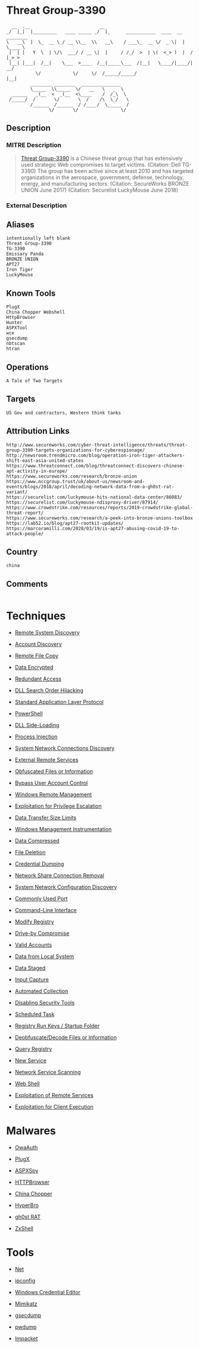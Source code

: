 
# Threat Group-3390

```
  __  .__                          __                                        
_/  |_|  |_________   ____ _____ _/  |_      ___________  ____  __ ________  
\   __\  |  \_  __ \_/ __ \\__  \\   __\    / ___\_  __ \/  _ \|  |  \____ \ 
 |  | |   Y  \  | \/\  ___/ / __ \|  |     / /_/  >  | \(  <_> )  |  /  |_> >
 |__| |___|  /__|    \___  >____  /__|_____\___  /|__|   \____/|____/|   __/ 
           \/            \/     \/  /_____/_____/                    |__|    
         ________ ________  _______________   
         \_____  \\_____  \/   __   \   _  \  
  ______   _(__  <  _(__  <\____    /  /_\  \ 
 /_____/  /       \/       \  /    /\  \_/   \
         /______  /______  / /____/  \_____  /
                \/       \/                \/ 

```

## Description

### MITRE Description

> [Threat Group-3390](https://attack.mitre.org/groups/G0027) is a Chinese threat group that has extensively used strategic Web compromises to target victims. (Citation: Dell TG-3390) The group has been active since at least 2010 and has targeted organizations in the aerospace, government, defense, technology, energy, and manufacturing sectors. (Citation: SecureWorks BRONZE UNION June 2017) (Citation: Securelist LuckyMouse June 2018)

### External Description

> 

## Aliases

```
intentionally left blank
Threat Group-3390
TG-3390
Emissary Panda
BRONZE UNION
APT27
Iron Tiger
LuckyMouse
```

## Known Tools

```
PlugX
China Chopper Webshell
HttpBrowser
Hunter
ASPXTool
wce
gsecdump
nbtscan
htran
```

## Operations

```
A Tale of Two Targets	
```

## Targets

```
US Gov and contractors, Western think tanks
```

## Attribution Links

```
http://www.secureworks.com/cyber-threat-intelligence/threats/threat-group-3390-targets-organizations-for-cyberespionage/
http://newsroom.trendmicro.com/blog/operation-iron-tiger-attackers-shift-east-asia-united-states
https://www.threatconnect.com/blog/threatconnect-discovers-chinese-apt-activity-in-europe/
https://www.secureworks.com/research/bronze-union
https://www.nccgroup.trust/uk/about-us/newsroom-and-events/blogs/2018/april/decoding-network-data-from-a-gh0st-rat-variant/
https://securelist.com/luckymouse-hits-national-data-center/86083/
https://securelist.com/luckymouse-ndisproxy-driver/87914/
https://www.crowdstrike.com/resources/reports/2019-crowdstrike-global-threat-report/
https://www.secureworks.com/research/a-peek-into-bronze-unions-toolbox
https://lab52.io/blog/apt27-rootkit-updates/
https://marcoramilli.com/2020/03/19/is-apt27-abusing-covid-19-to-attack-people/
```

## Country

```
china
```

## Comments

```

```

# Techniques


* [Remote System Discovery](../techniques/Remote-System-Discovery.md)

* [Account Discovery](../techniques/Account-Discovery.md)
    
* [Remote File Copy](../techniques/Remote-File-Copy.md)
    
* [Data Encrypted](../techniques/Data-Encrypted.md)
    
* [Redundant Access](../techniques/Redundant-Access.md)
    
* [DLL Search Order Hijacking](../techniques/DLL-Search-Order-Hijacking.md)
    
* [Standard Application Layer Protocol](../techniques/Standard-Application-Layer-Protocol.md)
    
* [PowerShell](../techniques/PowerShell.md)
    
* [DLL Side-Loading](../techniques/DLL-Side-Loading.md)
    
* [Process Injection](../techniques/Process-Injection.md)
    
* [System Network Connections Discovery](../techniques/System-Network-Connections-Discovery.md)
    
* [External Remote Services](../techniques/External-Remote-Services.md)
    
* [Obfuscated Files or Information](../techniques/Obfuscated-Files-or-Information.md)
    
* [Bypass User Account Control](../techniques/Bypass-User-Account-Control.md)
    
* [Windows Remote Management](../techniques/Windows-Remote-Management.md)
    
* [Exploitation for Privilege Escalation](../techniques/Exploitation-for-Privilege-Escalation.md)
    
* [Data Transfer Size Limits](../techniques/Data-Transfer-Size-Limits.md)
    
* [Windows Management Instrumentation](../techniques/Windows-Management-Instrumentation.md)
    
* [Data Compressed](../techniques/Data-Compressed.md)
    
* [File Deletion](../techniques/File-Deletion.md)
    
* [Credential Dumping](../techniques/Credential-Dumping.md)
    
* [Network Share Connection Removal](../techniques/Network-Share-Connection-Removal.md)
    
* [System Network Configuration Discovery](../techniques/System-Network-Configuration-Discovery.md)
    
* [Commonly Used Port](../techniques/Commonly-Used-Port.md)
    
* [Command-Line Interface](../techniques/Command-Line-Interface.md)
    
* [Modify Registry](../techniques/Modify-Registry.md)
    
* [Drive-by Compromise](../techniques/Drive-by-Compromise.md)
    
* [Valid Accounts](../techniques/Valid-Accounts.md)
    
* [Data from Local System](../techniques/Data-from-Local-System.md)
    
* [Data Staged](../techniques/Data-Staged.md)
    
* [Input Capture](../techniques/Input-Capture.md)
    
* [Automated Collection](../techniques/Automated-Collection.md)
    
* [Disabling Security Tools](../techniques/Disabling-Security-Tools.md)
    
* [Scheduled Task](../techniques/Scheduled-Task.md)
    
* [Registry Run Keys / Startup Folder](../techniques/Registry-Run-Keys---Startup-Folder.md)
    
* [Deobfuscate/Decode Files or Information](../techniques/Deobfuscate-Decode-Files-or-Information.md)
    
* [Query Registry](../techniques/Query-Registry.md)
    
* [New Service](../techniques/New-Service.md)
    
* [Network Service Scanning](../techniques/Network-Service-Scanning.md)
    
* [Web Shell](../techniques/Web-Shell.md)
    
* [Exploitation of Remote Services](../techniques/Exploitation-of-Remote-Services.md)
    
* [Exploitation for Client Execution](../techniques/Exploitation-for-Client-Execution.md)
    

# Malwares


* [OwaAuth](../malwares/OwaAuth.md)

* [PlugX](../malwares/PlugX.md)
    
* [ASPXSpy](../malwares/ASPXSpy.md)
    
* [HTTPBrowser](../malwares/HTTPBrowser.md)
    
* [China Chopper](../malwares/China-Chopper.md)
    
* [HyperBro](../malwares/HyperBro.md)
    
* [gh0st RAT](../malwares/gh0st-RAT.md)
    
* [ZxShell](../malwares/ZxShell.md)
    

# Tools


* [Net](../tools/Net.md)

* [ipconfig](../tools/ipconfig.md)
    
* [Windows Credential Editor](../tools/Windows-Credential-Editor.md)
    
* [Mimikatz](../tools/Mimikatz.md)
    
* [gsecdump](../tools/gsecdump.md)
    
* [pwdump](../tools/pwdump.md)
    
* [Impacket](../tools/Impacket.md)
    
